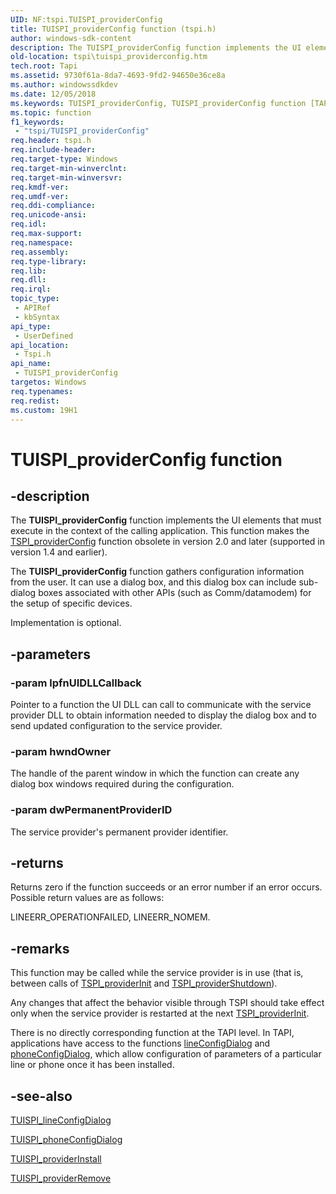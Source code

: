 ```yaml
---
UID: NF:tspi.TUISPI_providerConfig
title: TUISPI_providerConfig function (tspi.h)
author: windows-sdk-content
description: The TUISPI_providerConfig function implements the UI elements that must execute in the context of the calling application. This function makes the TSPI_providerConfig function obsolete in version 2.0 and later (supported in version 1.4 and earlier).
old-location: tspi\tuispi_providerconfig.htm
tech.root: Tapi
ms.assetid: 9730f61a-8da7-4693-9fd2-94650e36ce8a
ms.author: windowssdkdev
ms.date: 12/05/2018
ms.keywords: TUISPI_providerConfig, TUISPI_providerConfig function [TAPI 2.2], _tspi_tuispi_providerconfig, tspi.tuispi_providerconfig, tspi/TUISPI_providerConfig
ms.topic: function
f1_keywords: 
 - "tspi/TUISPI_providerConfig"
req.header: tspi.h
req.include-header: 
req.target-type: Windows
req.target-min-winverclnt: 
req.target-min-winversvr: 
req.kmdf-ver: 
req.umdf-ver: 
req.ddi-compliance: 
req.unicode-ansi: 
req.idl: 
req.max-support: 
req.namespace: 
req.assembly: 
req.type-library: 
req.lib: 
req.dll: 
req.irql: 
topic_type:
 - APIRef
 - kbSyntax
api_type:
 - UserDefined
api_location:
 - Tspi.h
api_name:
 - TUISPI_providerConfig
targetos: Windows
req.typenames: 
req.redist: 
ms.custom: 19H1
---
```


# TUISPI_providerConfig function


## -description


The 
<b>TUISPI_providerConfig</b> function implements the UI elements that must execute in the context of the calling application. This function makes the 
<a href="https://docs.microsoft.com/windows/desktop/api/tspi/nf-tspi-tspi_providerconfig">TSPI_providerConfig</a> function obsolete in version 2.0 and later (supported in version 1.4 and earlier).

The 
<b>TUISPI_providerConfig</b> function gathers configuration information from the user. It can use a dialog box, and this dialog box can include sub-dialog boxes associated with other APIs (such as Comm/datamodem) for the setup of specific devices.

Implementation is optional.


## -parameters




### -param lpfnUIDLLCallback

Pointer to a function the UI DLL can call to communicate with the service provider DLL to obtain information needed to display the dialog box and to send updated configuration to the service provider.


### -param hwndOwner

The handle of the parent window in which the function can create any dialog box windows required during the configuration.


### -param dwPermanentProviderID

The service provider's permanent provider identifier.


## -returns



Returns zero if the function succeeds or an error number if an error occurs. Possible return values are as follows:

LINEERR_OPERATIONFAILED, LINEERR_NOMEM.




## -remarks



This function may be called while the service provider is in use (that is, between calls of 
<a href="https://docs.microsoft.com/windows/desktop/api/tspi/nf-tspi-tspi_providerinit">TSPI_providerInit</a> and 
<a href="https://docs.microsoft.com/windows/desktop/api/tspi/nf-tspi-tspi_providershutdown">TSPI_providerShutdown</a>).

Any changes that affect the behavior visible through TSPI should take effect only when the service provider is restarted at the next 
<a href="https://docs.microsoft.com/windows/desktop/api/tspi/nf-tspi-tspi_providerinit">TSPI_providerInit</a>.

There is no directly corresponding function at the TAPI level. In TAPI, applications have access to the functions 
<a href="https://docs.microsoft.com/windows/desktop/api/tapi/nf-tapi-lineconfigdialog">lineConfigDialog</a> and 
<a href="https://docs.microsoft.com/windows/desktop/api/tapi/nf-tapi-phoneconfigdialog">phoneConfigDialog</a>, which allow configuration of parameters of a particular line or phone once it has been installed.




## -see-also




<a href="https://docs.microsoft.com/windows/desktop/api/tspi/nf-tspi-tuispi_lineconfigdialog">TUISPI_lineConfigDialog</a>



<a href="https://docs.microsoft.com/windows/desktop/api/tspi/nf-tspi-tuispi_phoneconfigdialog">TUISPI_phoneConfigDialog</a>



<a href="https://docs.microsoft.com/windows/desktop/api/tspi/nf-tspi-tuispi_providerinstall">TUISPI_providerInstall</a>



<a href="https://docs.microsoft.com/windows/desktop/api/tspi/nf-tspi-tuispi_providerremove">TUISPI_providerRemove</a>
 

 


